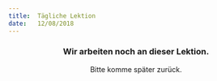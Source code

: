 ```yaml
---
title:  Tägliche Lektion
date:   12/08/2018
---
```


### <center>Wir arbeiten noch an dieser Lektion.</center>
<center>Bitte komme später zurück.</center>